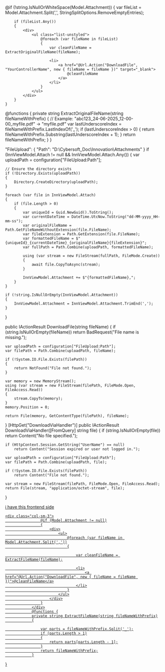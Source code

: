 <div class="col-sm-3">
    @if (!string.IsNullOrWhiteSpace(Model.Attachment))
    {
        var fileList = Model.Attachment.Split(',', StringSplitOptions.RemoveEmptyEntries);

        if (fileList.Any())
        {
            <div>
                <ul class="list-unstyled">
                    @foreach (var fileName in fileList)
                    {
                        var cleanFileName = ExtractOriginalFileName(fileName);

                        <li>
                            <a href="@Url.Action("DownloadFile", "YourControllerName", new { fileName = fileName })" target="_blank">
                                @cleanFileName
                            </a>
                        </li>
                    }
                </ul>
            </div>
        }
    }
</div>

@functions {
    private string ExtractOriginalFileName(string fileNameWithPrefix)
    {
        // Example: "abc123_24-06-2025_12-00-00_myfile.pdf" → "myfile.pdf"
        var lastUnderscoreIndex = fileNameWithPrefix.LastIndexOf('_');
        if (lastUnderscoreIndex > 0)
        {
            return fileNameWithPrefix.Substring(lastUnderscoreIndex + 1);
        }
        return fileNameWithPrefix;
    }
}

"FileUpload": {
  "Path": "D:\\Cybersoft_Doc\\Innovation\\Attachments"
}
if (InnViewModel.Attach != null && InnViewModel.Attach.Any())
{
	var uploadPath = configuration["FileUpload:Path"];

	// Ensure the directory exists
	if (!Directory.Exists(uploadPath))
	{
		Directory.CreateDirectory(uploadPath);
	}

	foreach (var file in InnViewModel.Attach)
	{
		if (file.Length > 0)
		{
			var uniqueId = Guid.NewGuid().ToString();
			var currentDateTime = DateTime.UtcNow.ToString("dd-MM-yyyy_HH-mm-ss");
			var originalFileName = Path.GetFileNameWithoutExtension(file.FileName);
			var fileExtension = Path.GetExtension(file.FileName);
			var formattedFileName = $"{uniqueId}_{currentDateTime}_{originalFileName}{fileExtension}";
			var fullPath = Path.Combine(uploadPath, formattedFileName);

			using (var stream = new FileStream(fullPath, FileMode.Create))
			{
				await file.CopyToAsync(stream);
			}

			InnViewModel.Attachment += $"{formattedFileName},";
		}
	}

	if (!string.IsNullOrEmpty(InnViewModel.Attachment))
	{
		InnViewModel.Attachment = InnViewModel.Attachment.TrimEnd(',');
	}
}

public IActionResult DownloadFile(string fileName)
{
	if (string.IsNullOrEmpty(fileName))
		return BadRequest("File name is missing.");

	var uploadPath = configuration["FileUpload:Path"];
	var filePath = Path.Combine(uploadPath, fileName);

	if (!System.IO.File.Exists(filePath))
	{
		return NotFound("File not found.");
	}

	var memory = new MemoryStream();
	using (var stream = new FileStream(filePath, FileMode.Open, FileAccess.Read))
	{
		stream.CopyTo(memory);
	}
	memory.Position = 0;

	return File(memory, GetContentType(filePath), fileName);
}
[HttpGet("DownloadViaHandler")]
public IActionResult DownloadViaHandler([FromQuery] string file)
{
	if (string.IsNullOrEmpty(file)) return Content("No file specified.");

	if (HttpContext.Session.GetString("UserName") == null)
		return Content("Session expired or user not logged in.");

	var uploadPath = configuration["FileUpload:Path"];
	var filePath = Path.Combine(uploadPath, file);

	if (!System.IO.File.Exists(filePath))
		return Content("File not found.");

	var stream = new FileStream(filePath, FileMode.Open, FileAccess.Read);
	return File(stream, "application/octet-stream", file);
}
<a href="/DownloadViaHandler?file=@fileName">





i have this frontend side 
			
	<div class="col-sm-3">
					@if (Model.Attachment != null)
					{
						<div>
							<ul>
								@foreach (var fileName in Model.Attachment.Split(','))
								{

									var cleanFileName = ExtractFileName(fileName);

									<li>
										<a href="@Url.Action("DownloadFile", new { fileName = fileName })">@cleanFileName</a>
									</li>
								}
							</ul>
						</div>
					}
				</div>
				@functions {
				private string ExtractFileName(string fileNameWithPrefix)
				{

					var parts = fileNameWithPrefix.Split('_');
					if (parts.Length > 1)
					{
						return parts[parts.Length - 1];
					}
					return fileNameWithPrefix;
				}
}
